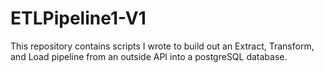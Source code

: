 # ETLPipeline1-V1
This repository contains scripts I wrote to build out an Extract, Transform, and Load pipeline from an outside API into a postgreSQL database.
